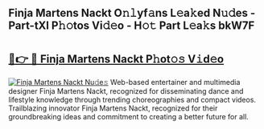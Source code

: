 ## Finja Martens Nackt O𝚗𝚕yf𝚊ns L𝚎a𝚔ed N𝚞𝚍es - Part-tXl P𝚑𝚘tos Vi𝚍𝚎o - H𝚘𝚝 Part L𝚎a𝚔s bkW7F

# <h2><a href="http://kf4mz73.oniu.top/?m=Finja+Martens+Nackt">🔗👉 🔴 Finja Martens Nackt P𝚑ot𝚘𝚜 V𝚒d𝚎o</a></h2>

[![Finja Martens Nackt Nu𝚍e𝚜](https://i.imgur.com/0qMVB7G.gif)](http://kf4mz73.oniu.top/?m=Finja+Martens+Nackt)
Web-based entertainer and multimedia designer Finja Martens Nackt, recognized for disseminating dance and lifestyle knowledge through trending choreographies and compact videos. Trailblazing innovator Finja Martens Nackt, recognized for their groundbreaking ideas and commitment to creating a better future for all.  
